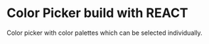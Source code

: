 # Color Picker build with REACT

Color picker with color palettes which can be selected individually.



